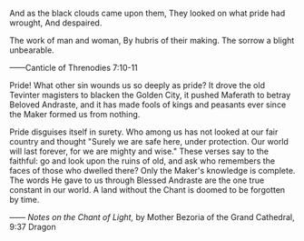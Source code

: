 And as the black clouds came upon them,
They looked on what pride had wrought,
And despaired.

The work of man and woman,
By hubris of their making.
The sorrow a blight unbearable.

——Canticle of Threnodies 7:10-11

Pride! What other sin wounds us so deeply as pride? It drove the old Tevinter magisters to blacken the Golden City, it pushed Maferath to betray Beloved Andraste, and it has made fools of kings and peasants ever since the Maker formed us from nothing.

Pride disguises itself in surety. Who among us has not looked at our fair country and thought "Surely we are safe here, under protection. Our world will last forever, for we are mighty and wise." These verses say to the faithful: go and look upon the ruins of old, and ask who remembers the faces of those who dwelled there? Only the Maker's knowledge is complete. The words He gave to us through Blessed Andraste are the one true constant in our world. A land without the Chant is doomed to be forgotten by time.

—— <i> Notes on the Chant of Light, </i> by Mother Bezoria of the Grand Cathedral, 9:37 Dragon